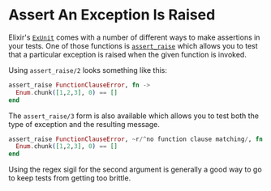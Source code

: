 # Assert An Exception Is Raised

Elixir's [`ExUnit`](http://elixir-lang.org/docs.html) comes with a number of
different ways to make assertions in your tests. One of those functions is
[`assert_raise`](http://elixir-lang.org/docs/stable/ex_unit/ExUnit.Assertions.html#assert_raise/2)
which allows you to test that a particular exception is raised when the
given function is invoked.

Using `assert_raise/2` looks something like this:

```elixir
assert_raise FunctionClauseError, fn ->
  Enum.chunk([1,2,3], 0) == []
end
```

The `assert_raise/3` form is also available which allows you to test both
the type of exception and the resulting message.

```elixir
assert_raise FunctionClauseError, ~r/^no function clause matching/, fn ->
  Enum.chunk([1,2,3], 0) == []
end
```

Using the regex sigil for the second argument is generally a good way to go
to keep tests from getting too brittle.

